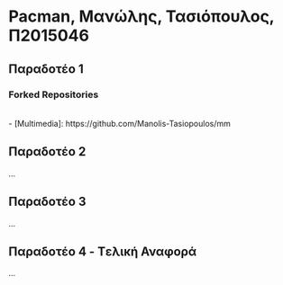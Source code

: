 <h1>Pacman, Μανώλης, Τασιόπουλος, Π2015046</h1>

<h2>Παραδοτέο 1</h2>

 <h3>Forked Repositories</h3> </br> - [Multimedia]: https://github.com/Manolis-Tasiopoulos/mm
 
<h2>Παραδοτέο 2</h2>

...

<h2>Παραδοτέο 3</h2>

...

<h2>Παραδοτέο 4 - Tελική Αναφορά</h2>

...
